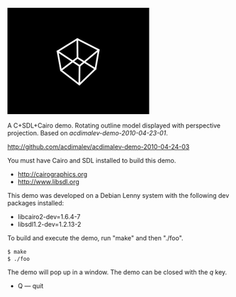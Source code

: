 ![screenshot](http://github.com/acdimalev/acdimalev-demo-2010-04-24-03/raw/master/screenshot.png)

A C+SDL+Cairo demo.  Rotating outline model displayed with perspective projection.  Based on *acdimalev-demo-2010-04-23-01*.

http://github.com/acdimalev/acdimalev-demo-2010-04-24-03

You must have Cairo and SDL installed to build this demo.

* http://cairographics.org
* http://www.libsdl.org

This demo was developed on a Debian Lenny system with the following dev packages installed:

* libcairo2-dev=1.6.4-7
* libsdl1.2-dev=1.2.13-2

To build and execute the demo, run "make" and then "./foo".

    $ make
    $ ./foo

The demo will pop up in a window.  The demo can be closed with the *q* key.

* Q &mdash; quit
